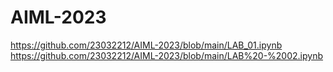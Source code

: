 # AIML-2023
https://github.com/23032212/AIML-2023/blob/main/LAB_01.ipynb
https://github.com/23032212/AIML-2023/blob/main/LAB%20-%2002.ipynb
